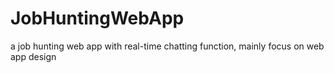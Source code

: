 # JobHuntingWebApp
a job hunting web app with real-time chatting function, mainly focus on web app design
